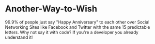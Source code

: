 # Another-Way-to-Wish
99.9% of people just say "Happy Anniversary" to each other over Social Networking Sites like Facebook and Twitter with the same 15 predictable letters. Why not say it with code? If you're a developer you already understand it!
